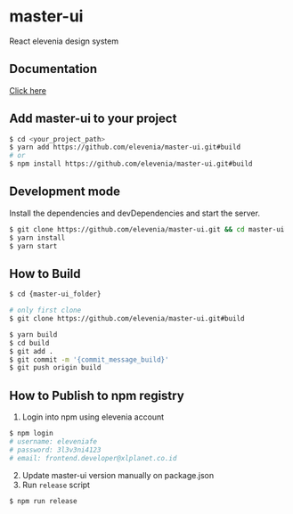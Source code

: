 # master-ui
React elevenia design system

## Documentation

[Click here](http://172.18.186.60:8080/)

## Add master-ui to your project
```sh
$ cd <your_project_path>
$ yarn add https://github.com/elevenia/master-ui.git#build
# or
$ npm install https://github.com/elevenia/master-ui.git#build
```

## Development mode

Install the dependencies and devDependencies and start the server.

```sh
$ git clone https://github.com/elevenia/master-ui.git && cd master-ui
$ yarn install
$ yarn start
```

## How to Build

```sh
$ cd {master-ui_folder}

# only first clone
$ git clone https://github.com/elevenia/master-ui.git#build

$ yarn build
$ cd build
$ git add .
$ git commit -m '{commit_message_build}'
$ git push origin build
```
## How to Publish to npm registry

1. Login into npm using elevenia account
```sh
$ npm login
# username: eleveniafe
# password: 3l3v3ni4123
# email: frontend.developer@xlplanet.co.id
```

2. Update master-ui version manually on package.json
3. Run `release` script
```sh
$ npm run release
```